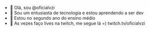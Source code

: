 - 👋 Olá, sou @oficialvzi
- 👀 Sou um entusiasta de tecnologia e estou aprendendo a ser dev
- 🌱 Estou no segundo ano do ensino médio
- 🎥 As vezes faço lives na twitch, me segue lá =) twitch.tv/oficialvzi

